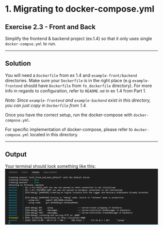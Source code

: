 # 1. Migrating to docker-compose.yml

## Exercise 2.3 - Front and Back

Simplify the frontend & backend project (ex.1.4) so that it only uses single `docker-compse.yml` to run.

---

## Solution

You will need a `Dockerfile` from ex 1.4 and `example-front/backend` directories. Make sure your `Dockerfile` is in the right place (e.g `example-frontend` should have `Dockerfile` from `fe_dockerfile` directory). For more info in regards to configuration, refer to  `README.md` in ex 1.4 from Part 1.

_Note: Since `example-frontend` and `example-backend` exist in this directory, you can just copy in `Dockerfile` from 1.4._

Once you have the correct setup, run the docker-compose with `docker-compose.yml`.

For specific implementation of docker-compose, please refer to `docker-compose.yml` located in this directory.

---

## Output

Your terminal should look something like this:
![2.3 - front-and-back](../../img/e2.3.PNG)